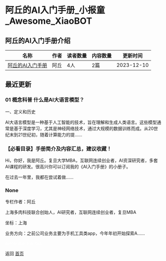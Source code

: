 # 阿丘的AI入门手册_小报童_Awesome_XiaoBOT

## 阿丘的AI入门手册介绍
>   
  


|名称|作者|读者数量|内容数量|更新时间|
|---|---|---|---|---|
|[阿丘的AI入门手册](https://xiaobot.net/p/aqiu001?refer=9c3f1c95-a052-465a-9902-f6d75080262a)|阿丘|4人|2篇|2023-12-10|

## 最近更新
### 01 概念科普 什么是AI大语言模型？

一、定义和历史

AI大语言模型是一种基于人工智能的技术，旨在理解和生成人类语言。这些模型通常是基于深度学习，尤其是神经网络技术，通过大规模的数据训练而成。从20世纪末到21世纪初，随着计算能力的提......

### 【必看目录】手册简介及内容汇总，建议收藏！

Hi，你好，我是阿丘。复旦大学MBA，互联网连续创业者，AI资深研究者，多套AI课程的研发。很高兴你可以订阅我的《AI入门手册》的小册子。

在过去一年里，我都在尝试着做......

### None

专栏作者：阿丘

上海多肉科技联合创始人，AI研究者，互联网连续创业者，复旦MBA

坐标：上海

业务方向：之前公司业务主要为手机工具类app，今年年初开始探索A......


<a href="https://github.com/Reno9527/awesome-xiaobot" style="color: white; text-decoration: none;">awesome-xiaobot</a>

返回 [首页](../README.md)
